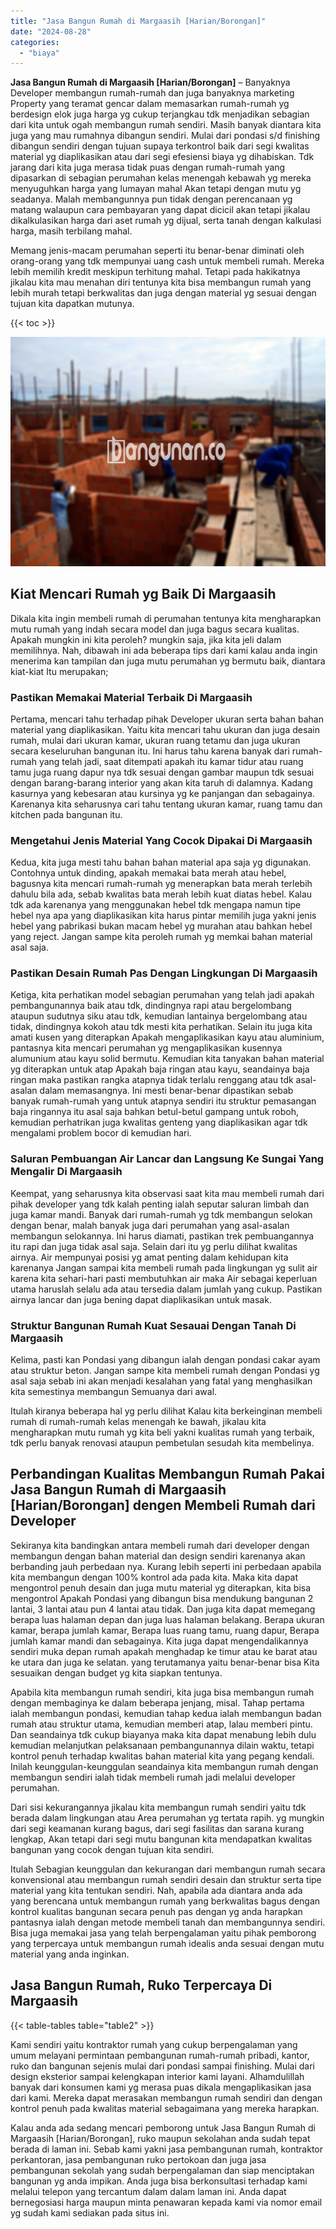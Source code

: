 ```yaml
---
title: "Jasa Bangun Rumah di Margaasih [Harian/Borongan]"
date: "2024-08-28"
categories: 
  - "biaya"
---
```


**Jasa Bangun Rumah di Margaasih \[Harian/Borongan\]** – Banyaknya Developer membangun rumah-rumah dan juga banyaknya marketing Property yang teramat gencar dalam memasarkan rumah-rumah yg berdesign elok juga harga yg cukup terjangkau tdk menjadikan sebagian dari kita untuk ogah membangun rumah sendiri. Masih banyak diantara kita juga yang mau rumahnya dibangun sendiri. Mulai dari pondasi s/d finishing dibangun sendiri dengan tujuan supaya terkontrol baik dari segi kwalitas material yg diaplikasikan atau dari segi efesiensi biaya yg dihabiskan. Tdk jarang dari kita juga merasa tidak puas dengan rumah-rumah yang dipasarkan di sebagian perumahan kelas menengah kebawah yg mereka menyuguhkan harga yang lumayan mahal Akan tetapi dengan mutu yg seadanya. Malah membangunnya pun tidak dengan perencanaan yg matang walaupun cara pembayaran yang dapat dicicil akan tetapi jikalau dikalkulasikan harga dari aset rumah yg dijual, serta tanah dengan kalkulasi harga, masih terbilang mahal.

Memang jenis-macam perumahan seperti itu benar-benar diminati oleh orang-orang yang tdk mempunyai uang cash untuk membeli rumah. Mereka lebih memilih kredit meskipun terhitung mahal. Tetapi pada hakikatnya jikalau kita mau menahan diri tentunya kita bisa membangun rumah yang lebih murah tetapi berkwalitas dan juga dengan material yg sesuai dengan tujuan kita dapatkan mutunya.

{{< toc >}}

![Jasa Bangun Rumah di Margaasih [Harian/Borongan]](/images/borong-bangunan-16.png)

## Kiat Mencari Rumah yg Baik Di Margaasih

Dikala kita ingin membeli rumah di perumahan tentunya kita mengharapkan mutu rumah yang indah secara model dan juga bagus secara kualitas. Apakah mungkin ini kita peroleh? mungkin saja, jika kita jeli dalam memilihnya. Nah, dibawah ini ada beberapa tips dari kami kalau anda ingin menerima kan tampilan dan juga mutu perumahan yg bermutu baik, diantara kiat-kiat Itu merupakan;

### Pastikan Memakai Material Terbaik Di Margaasih

Pertama, mencari tahu terhadap pihak Developer ukuran serta bahan bahan material yang diaplikasikan. Yaitu kita mencari tahu ukuran dan juga desain rumah, mulai dari ukuran kamar, ukuran ruang tetamu dan juga ukuran secara keseluruhan bangunan itu. Ini harus tahu karena banyak dari rumah-rumah yang telah jadi, saat ditempati apakah itu kamar tidur atau ruang tamu juga ruang dapur nya tdk sesuai dengan gambar maupun tdk sesuai dengan barang-barang interior yang akan kita taruh di dalamnya. Kadang kasurnya yang kebesaran atau kursinya yg ke panjangan dan sebagainya. Karenanya kita seharusnya cari tahu tentang ukuran kamar, ruang tamu dan kitchen pada bangunan itu.

### Mengetahui Jenis Material Yang Cocok Dipakai Di Margaasih

Kedua, kita juga mesti tahu bahan bahan material apa saja yg digunakan. Contohnya untuk dinding, apakah memakai bata merah atau hebel, bagusnya kita mencari rumah-rumah yg menerapkan bata merah terlebih dahulu bila ada, sebab kwalitas bata merah lebih kuat diatas hebel. Kalau tdk ada karenanya yang menggunakan hebel tdk mengapa namun tipe hebel nya apa yang diaplikasikan kita harus pintar memilih juga yakni jenis hebel yang pabrikasi bukan macam hebel yg murahan atau bahkan hebel yang reject. Jangan sampe kita peroleh rumah yg memkai bahan material asal saja.

### Pastikan Desain Rumah Pas Dengan Lingkungan Di Margaasih

Ketiga, kita perhatikan model sebagian perumahan yang telah jadi apakah pembangunannya baik atau tdk, dindingnya rapi atau bergelombang ataupun sudutnya siku atau tdk, kemudian lantainya bergelombang atau tidak, dindingnya kokoh atau tdk mesti kita perhatikan. Selain itu juga kita amati kusen yang diterapkan Apakah mengaplikasikan kayu atau aluminium, pantasnya kita mencari perumahan yg mengaplikasikan kusennya alumunium atau kayu solid bermutu. Kemudian kita tanyakan bahan material yg diterapkan untuk atap Apakah baja ringan atau kayu, seandainya baja ringan maka pastikan rangka atapnya tidak terlalu renggang atau tdk asal-asalan dalam memasangnya. Ini mesti benar-benar dipastikan sebab banyak rumah-rumah yang untuk atapnya sendiri itu struktur pemasangan baja ringannya itu asal saja bahkan betul-betul gampang untuk roboh, kemudian perhatrikan juga kwalitas genteng yang diaplikasikan agar tdk mengalami problem bocor di kemudian hari.

### Saluran Pembuangan Air Lancar dan Langsung Ke Sungai Yang Mengalir Di Margaasih

Keempat, yang seharusnya kita observasi saat kita mau membeli rumah dari pihak developer yang tdk kalah penting ialah seputar saluran limbah dan juga kamar mandi. Banyak dari rumah-rumah yg tdk membangun selokan dengan benar, malah banyak juga dari perumahan yang asal-asalan membangun selokannya. Ini harus diamati, pastikan trek pembuangannya itu rapi dan juga tidak asal saja. Selain dari itu yg perlu dilihat kwalitas airnya. Air mempunyai posisi yg amat penting dalam kehidupan kita karenanya Jangan sampai kita membeli rumah pada lingkungan yg sulit air karena kita sehari-hari pasti membutuhkan air maka Air sebagai keperluan utama haruslah selalu ada atau tersedia dalam jumlah yang cukup. Pastikan airnya lancar dan juga bening dapat diaplikasikan untuk masak.

### Struktur Bangunan Rumah Kuat Sesauai Dengan Tanah Di Margaasih

Kelima, pasti kan Pondasi yang dibangun ialah dengan pondasi cakar ayam atau struktur beton. Jangan sampe kita membeli rumah dengan Pondasi yg asal saja sebab ini akan menjadi kesalahan yang fatal yang menghasilkan kita semestinya membangun Semuanya dari awal.

Itulah kiranya beberapa hal yg perlu dilihat Kalau kita berkeinginan membeli rumah di rumah-rumah kelas menengah ke bawah, jikalau kita mengharapkan mutu rumah yg kita beli yakni kualitas rumah yang terbaik, tdk perlu banyak renovasi ataupun pembetulan sesudah kita membelinya.

## Perbandingan Kualitas Membangun Rumah Pakai Jasa Bangun Rumah di Margaasih \[Harian/Borongan\] dengen Membeli Rumah dari Developer

Sekiranya kita bandingkan antara membeli rumah dari developer dengan membangun dengan bahan material dan design sendiri karenanya akan berbanding jauh perbedaan nya. Kurang lebih seperti ini perbedaan apabila kita membangun dengan 100% kontrol ada pada kita. Maka kita dapat mengontrol penuh desain dan juga mutu material yg diterapkan, kita bisa mengontrol Apakah Pondasi yang dibangun bisa mendukung bangunan 2 lantai, 3 lantai atau pun 4 lantai atau tidak. Dan juga kita dapat memegang berapa luas halaman depan dan juga luas halaman belakang. Berapa ukuran kamar, berapa jumlah kamar, Berapa luas ruang tamu, ruang dapur, Berapa jumlah kamar mandi dan sebagainya. Kita juga dapat mengendalikannya sendiri muka depan rumah apakah menghadap ke timur atau ke barat atau ke utara dan juga ke selatan. yang terutamanya yaitu benar-benar bisa Kita sesuaikan dengan budget yg kita siapkan tentunya.

Apabila kita membangun rumah sendiri, kita juga bisa membangun rumah dengan membaginya ke dalam beberapa jenjang, misal. Tahap pertama ialah membangun pondasi, kemudian tahap kedua ialah membangun badan rumah atau struktur utama, kemudian memberi atap, lalau memberi pintu. Dan seandainya tdk cukup biayanya maka kita dapat menabung lebih dulu kemudian melanjutkan pelaksanaan pembangunannya dilain waktu, tetapi kontrol penuh terhadap kwalitas bahan material kita yang pegang kendali. Inilah keunggulan-keunggulan seandainya kita membangun rumah dengan membangun sendiri ialah tidak membeli rumah jadi melalui developer perumahan.

Dari sisi kekurangannya jikalau kita membangun rumah sendiri yaitu tdk berada dalam lingkungan atau Area perumahan yg tertata rapih. yg mungkin dari segi keamanan kurang bagus, dari segi fasilitas dan sarana kurang lengkap, Akan tetapi dari segi mutu bangunan kita mendapatkan kwalitas bangunan yang cocok dengan tujuan kita sendiri.

Itulah Sebagian keunggulan dan kekurangan dari membangun rumah secara konvensional atau membangun rumah sendiri desain dan struktur serta tipe material yang kita tentukan sendiri. Nah, apabila ada diantara anda ada yang berencana untuk membangun rumah yang berkwalitas bagus dengan kontrol kualitas bangunan secara penuh pas dengan yg anda harapkan pantasnya ialah dengan metode membeli tanah dan membangunnya sendiri. Bisa juga memakai jasa yang telah berpengalaman yaitu pihak pemborong yang terpercaya untuk membangun rumah idealis anda sesuai dengan mutu material yang anda inginkan.

## Jasa Bangun Rumah, Ruko Terpercaya Di Margaasih

{{< table-tables table="table2" >}}

Kami sendiri yaitu kontraktor rumah yang cukup berpengalaman yang umum melayani permintaan pembangunan rumah-rumah pribadi, kantor, ruko dan bangunan sejenis mulai dari pondasi sampai finishing. Mulai dari design eksterior sampai kelengkapan interior kami layani. Alhamdulillah banyak dari konsumen kami yg merasa puas dikala mengaplikasikan jasa dari kami. Mereka dapat merasakan membangun rumah sendiri dan dengan kontrol penuh pada kwalitas material sebagaimana yang mereka harapkan.

Kalau anda ada sedang mencari pemborong untuk Jasa Bangun Rumah di Margaasih \[Harian/Borongan\], ruko maupun sekolahan anda sudah tepat berada di laman ini. Sebab kami yakni jasa pembangunan rumah, kontraktor perkantoran, jasa pembangunan ruko pertokoan dan juga jasa pembangunan sekolah yang sudah berpengalaman dan siap menciptakan bangunan yg anda impikan. Anda juga bisa berkonsultasi terhadap kami melalui telepon yang tercantum dalam dalam laman ini. Anda dapat bernegosiasi harga maupun minta penawaran kepada kami via nomor email yg sudah kami sediakan pada situs ini.
